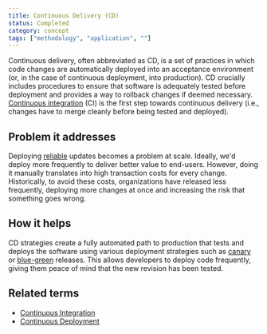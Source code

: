 ```yaml
---
title: Continuous Delivery (CD)
status: Completed
category: concept
tags: ["methodology", "application", ""]
---
```


Continuous delivery, often abbreviated as  CD, is a set of practices 
in which code changes are automatically deployed into an acceptance environment 
(or, in the case of continuous deployment, into production). 
CD crucially includes procedures to ensure that software is adequately tested 
before deployment and provides a way to rollback changes if deemed necessary. 
[Continuous integration](/continuous-integration/) (CI) is the first step towards 
continuous delivery (i.e., changes have to merge cleanly before being tested and 
deployed).

## Problem it addresses

Deploying [reliable](/reliability/) updates becomes a problem at scale. 
Ideally, we'd deploy more frequently to deliver better value to end-users. 
However, doing it manually translates into high transaction costs for every change. 
Historically, to avoid these costs, organizations have released less frequently, 
deploying more changes at once and increasing the risk that something goes wrong.

## How it helps

CD strategies create a fully automated path to production 
that tests and deploys the software using various deployment strategies 
such as [canary](/canary-deployment/) or [blue-green](/blue-green-deployment/) releases. 
This allows developers to deploy code frequently, giving them peace of mind that the new revision has been tested. 

## Related terms

* [Continuous Integration](/continuous-integration/)
* [Continuous Deployment](/continuous-deployment/)
